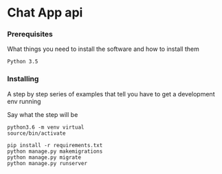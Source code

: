 # Chat App api

### Prerequisites

What things you need to install the software and how to install them

```
Python 3.5

```

### Installing

A step by step series of examples that tell you have to get a development env running

Say what the step will be

```
python3.6 -m venv virtual
source/bin/activate

pip install -r requirements.txt
python manage.py makemigrations
python manage.py migrate
python manage.py runserver
```

